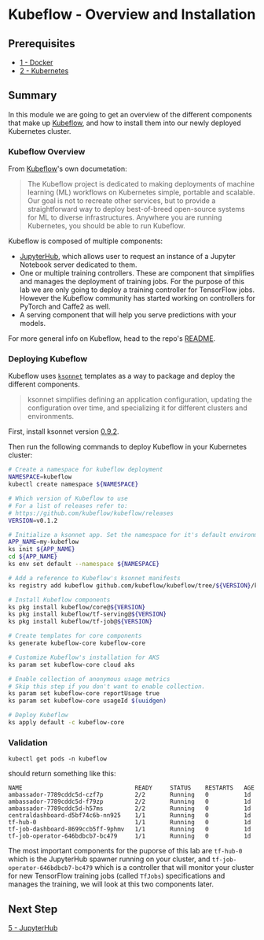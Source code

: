 # Kubeflow - Overview and Installation

## Prerequisites

* [1 - Docker](../1-docker/README.md)
* [2 - Kubernetes](../2-kubernetes/README.md)

## Summary

In this module we are going to get an overview of the different components that make up [Kubeflow](https://github.com/kubeflow/kubeflow), and how to install them into our newly deployed Kubernetes cluster.

### Kubeflow Overview

From [Kubeflow](https://github.com/kubeflow/kubeflow)'s own documetation:

> The Kubeflow project is dedicated to making deployments of machine learning (ML) workflows on Kubernetes simple, portable and scalable. Our goal is not to recreate other services, but to provide a straightforward way to deploy best-of-breed open-source systems for ML to diverse infrastructures. Anywhere you are running Kubernetes, you should be able to run Kubeflow.

Kubeflow is composed of multiple components:
* [JupyterHub](https://jupyterhub.readthedocs.io/en/latest/), which allows user to request an instance of a Jupyter Notebook server dedicated to them.
* One or multiple training controllers. These are component that simplifies and manages the deployment of training jobs. For the purpose of this lab we are only going to deploy a training controller for TensorFlow jobs. However the Kubeflow community has started working on controllers for PyTorch and Caffe2 as well.
* A serving component that will help you serve predictions with your models.

For more general info on Kubeflow, head to the repo's [README](https://github.com/kubeflow/kubeflow/blob/master/README.md).

### Deploying Kubeflow

Kubeflow uses [`ksonnet`](https://github.com/ksonnet/ksonnet) templates as a way to package and deploy the different components.  

> ksonnet simplifies defining an application configuration, updating the configuration over time, and specializing it for different clusters and environments. 

First, install ksonnet version [0.9.2](https://ksonnet.io/#get-started).

Then run the following commands to deploy Kubeflow in your Kubernetes cluster:

```bash
# Create a namespace for kubeflow deployment
NAMESPACE=kubeflow
kubectl create namespace ${NAMESPACE}

# Which version of Kubeflow to use
# For a list of releases refer to:
# https://github.com/kubeflow/kubeflow/releases
VERSION=v0.1.2

# Initialize a ksonnet app. Set the namespace for it's default environment.
APP_NAME=my-kubeflow
ks init ${APP_NAME}
cd ${APP_NAME}
ks env set default --namespace ${NAMESPACE}

# Add a reference to Kubeflow's ksonnet manifests
ks registry add kubeflow github.com/kubeflow/kubeflow/tree/${VERSION}/kubeflow

# Install Kubeflow components
ks pkg install kubeflow/core@${VERSION}
ks pkg install kubeflow/tf-serving@${VERSION}
ks pkg install kubeflow/tf-job@${VERSION}

# Create templates for core components
ks generate kubeflow-core kubeflow-core

# Customize Kubeflow's installation for AKS
ks param set kubeflow-core cloud aks

# Enable collection of anonymous usage metrics
# Skip this step if you don't want to enable collection.
ks param set kubeflow-core reportUsage true
ks param set kubeflow-core usageId $(uuidgen)

# Deploy Kubeflow
ks apply default -c kubeflow-core
```

### Validation

`kubectl get pods -n kubeflow`

should return something like this:

```
NAME                                READY     STATUS    RESTARTS   AGE
ambassador-7789cddc5d-czf7p         2/2       Running   0          1d
ambassador-7789cddc5d-f79zp         2/2       Running   0          1d
ambassador-7789cddc5d-h57ms         2/2       Running   0          1d
centraldashboard-d5bf74c6b-nn925    1/1       Running   0          1d
tf-hub-0                            1/1       Running   0          1d
tf-job-dashboard-8699ccb5ff-9phmv   1/1       Running   0          1d
tf-job-operator-646bdbcb7-bc479     1/1       Running   0          1d
```

The most important components for the puporse of this lab are `tf-hub-0` which is the JupyterHub spawner running on your cluster, and `tf-job-operator-646bdbcb7-bc479` which is a controller that will monitor your cluster for new TensorFlow training jobs (called `TfJobs`) specifications and manages the training, we will look at this two components later.

## Next Step

[5 - JupyterHub](../5-jupyterhub)
